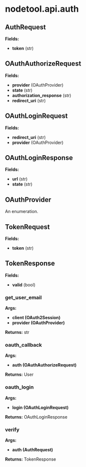 # nodetool.api.auth

## AuthRequest

**Fields:**
- **token** (str)


## OAuthAuthorizeRequest

**Fields:**
- **provider** (OAuthProvider)
- **state** (str)
- **authorization_response** (str)
- **redirect_uri** (str)


## OAuthLoginRequest

**Fields:**
- **redirect_uri** (str)
- **provider** (OAuthProvider)


## OAuthLoginResponse

**Fields:**
- **url** (str)
- **state** (str)


## OAuthProvider

An enumeration.

## TokenRequest

**Fields:**
- **token** (str)


## TokenResponse

**Fields:**
- **valid** (bool)


### get_user_email

**Args:**
- **client (OAuth2Session)**
- **provider (OAuthProvider)**

**Returns:** str

### oauth_callback

**Args:**
- **auth (OAuthAuthorizeRequest)**

**Returns:** User

### oauth_login

**Args:**
- **login (OAuthLoginRequest)**

**Returns:** OAuthLoginResponse

### verify

**Args:**
- **auth (AuthRequest)**

**Returns:** TokenResponse


